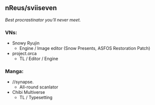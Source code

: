 ## nReus/sviiseven
_Best procrastinator you'll never meet._

### VNs:
- Snowy Ryujin 
  - Engine / Image editor (Snow Presents, ASFOS Restoration Patch)
- project.orca 
  - TL / Editor / Engine
        
### Manga:  
- //synapse. 
  - All-round scanlator
- Chibi Multiverse 
  - TL / Typesetting

<!--
**nReus/nReus** is a ✨ _special_ ✨ repository because its `README.md` (this file) appears on your GitHub profile.

Here are some ideas to get you started:

- 🔭 I’m currently working on ...
- 🌱 I’m currently learning ...
- 👯 I’m looking to collaborate on ...
- 🤔 I’m looking for help with ...
- 💬 Ask me about ...
- 📫 How to reach me: ...
- 😄 Pronouns: ...
- ⚡ Fun fact: ...
-->
